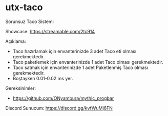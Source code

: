 # utx-taco
Sorunsuz Taco Sistemi

Showcase: https://streamable.com/2tc914

Açıklama:
- Taco hazırlamak için envanterinizde 3 adet Taco eti olması gerekmektedir.
- Taco paketlemek için envanterinizde 1 adet Taco olması gerekmektedir.
- Taco satmak için envanterinizde 1 adet Paketlenmiş Taco olması gerekmektedir.
- Boştayken 0.01-0.02 ms yer.

Gereksinimler:
- https://github.com/ONyambura/mythic_progbar

Discord Sunucum: https://discord.gg/kvfWuMj6FN

